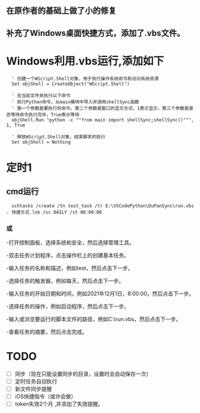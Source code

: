 ## 在原作者的基础上做了小的修复

## 补充了Windows桌面快捷方式，添加了.vbs文件。

# Windows利用.vbs运行,添加如下

      ' 创建一个WScript.Shell对象，用于执行操作系统命令和访问系统资源
      Set objShell = CreateObject("WScript.Shell")
      
      ' 在当前文件夹执行以下命令
      ' 执行Python命令，从main模块中导入并调用shellSync函数
      ' 第一个参数是要执行的命令，第二个参数是窗口的显示方式，1表示显示，第三个参数是是否等待命令执行完毕，True表示等待
      objShell.Run "python -c ""from main import shellSync;shellSync()""", 1, True
      
      ' 释放WScript.Shell对象，结束脚本的执行
      Set objShell = Nothing
# 定时1
## cmd运行
      schtasks /create /tn test_task /tr ‪E:\VSCodePython\DuPanSync\run.vbs - 快捷方式.lnk /sc DAILY /st 08:00:00
### 或
-打开控制面板，选择系统和安全，然后选择管理工具。

-双击任务计划程序，点击操作栏上的创建基本任务。

-输入任务的名称和描述，例如test，然后点击下一步。

-选择任务的触发器，例如每天，然后点击下一步。

-输入任务的开始日期和时间，例如2021年12月1日，8:00:00，然后点击下一步。

-选择任务的操作，例如启动程序，然后点击下一步。

-输入或浏览要运行的脚本文件的路径，例如C:\run.vbs，然后点击下一步。

-查看任务的摘要，然后点击完成。

# TODO
- [ ] 同步（现在只能设置同步的目录，设置时会自动保存一次）
- [ ] 定时任务自动执行
- [ ] 新文件同步提醒
- [ ] iOS快捷指令（或许会做）
- [ ] token失效2个月 ,并添加了失效提醒。
